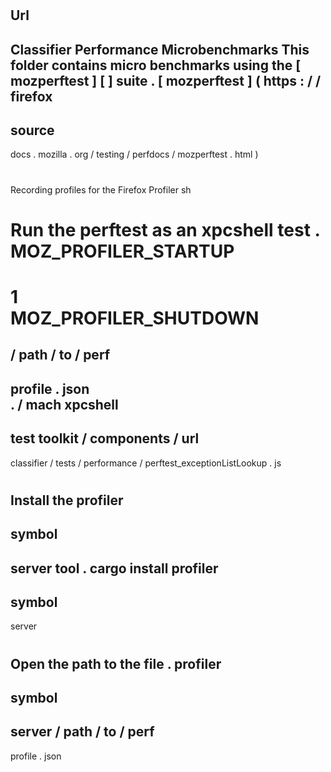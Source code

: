 #
Url
-
Classifier
Performance
Microbenchmarks
This
folder
contains
micro
benchmarks
using
the
[
mozperftest
]
[
]
suite
.
[
mozperftest
]
(
https
:
/
/
firefox
-
source
-
docs
.
mozilla
.
org
/
testing
/
perfdocs
/
mozperftest
.
html
)
#
#
Recording
profiles
for
the
Firefox
Profiler
sh
#
Run
the
perftest
as
an
xpcshell
test
.
MOZ_PROFILER_STARTUP
=
1
\
MOZ_PROFILER_SHUTDOWN
=
/
path
/
to
/
perf
-
profile
.
json
\
.
/
mach
xpcshell
-
test
toolkit
/
components
/
url
-
classifier
/
tests
/
performance
/
perftest_exceptionListLookup
.
js
#
Install
the
profiler
-
symbol
-
server
tool
.
cargo
install
profiler
-
symbol
-
server
#
Open
the
path
to
the
file
.
profiler
-
symbol
-
server
/
path
/
to
/
perf
-
profile
.
json
